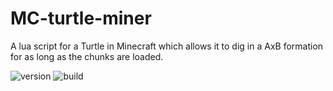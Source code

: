 # MC-turtle-miner

A lua script for a Turtle in Minecraft which allows it to dig in a AxB formation for as long as the chunks are loaded.

![version](https://img.shields.io/badge/version-v1.0-red) ![build](https://img.shields.io/badge/built%20with-lua-red?logo=lua)
